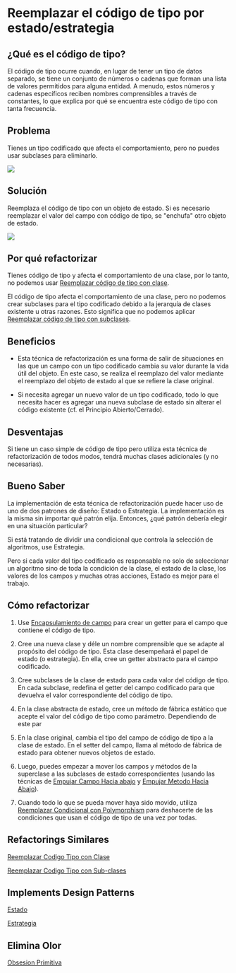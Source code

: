 # Reemplazar el código de tipo por estado/estrategia

## ¿Qué es el código de tipo? 

El código de tipo ocurre cuando, en lugar de tener un tipo de datos separado, se tiene un conjunto de números o cadenas 
que forman una lista de valores permitidos para alguna entidad. A menudo, estos números y cadenas específicos reciben 
nombres comprensibles a través de constantes, lo que explica por qué se encuentra este código de tipo con tanta 
frecuencia.

## Problema

Tienes un tipo codificado que afecta el comportamiento, pero no puedes usar subclases para eliminarlo.

![](https://refactoring.guru/images/refactoring/diagrams/Replace%20Type%20Code%20with%20State-Strategy%20-%20Before.png?id=5fa75a3c084933dcb4d1d1f0c60e56d3)

## Solución

Reemplaza el código de tipo con un objeto de estado. Si es necesario reemplazar el valor del campo con código de tipo, 
se "enchufa" otro objeto de estado.

![](https://refactoring.guru/images/refactoring/diagrams/Replace%20Type%20Code%20with%20State-Strategy%20-%20After.png?id=1fb190a5b389c0a88e7335648b869748)

## Por qué refactorizar

Tienes código de tipo y afecta el comportamiento de una clase, por lo tanto, no podemos usar [Reemplazar código de tipo 
con clase](ReplaceTypeCodeWithClass.md).

El código de tipo afecta el comportamiento de una clase, pero no podemos crear subclases para el tipo codificado debido 
a la jerarquía de clases existente u otras razones. Esto significa que no podemos aplicar [Reemplazar código de tipo con 
subclases](ReplaceTypeCodewithSubclasses.md).

## Beneficios

* Esta técnica de refactorización es una forma de salir de situaciones en las que un campo con un tipo codificado cambia 
su valor durante la vida útil del objeto. En este caso, se realiza el reemplazo del valor mediante el reemplazo del 
objeto de estado al que se refiere la clase original.

* Si necesita agregar un nuevo valor de un tipo codificado, todo lo que necesita hacer es agregar una nueva subclase de 
estado sin alterar el código existente (cf. el Principio Abierto/Cerrado).

## Desventajas

Si tiene un caso simple de código de tipo pero utiliza esta técnica de refactorización de todos modos, tendrá muchas 
clases adicionales (y no necesarias).

## Bueno Saber

La implementación de esta técnica de refactorización puede hacer uso de uno de dos patrones de diseño: Estado o 
Estrategia. La implementación es la misma sin importar qué patrón elija. Entonces, ¿qué patrón debería elegir en una 
situación particular?

Si está tratando de dividir una condicional que controla la selección de algoritmos, use Estrategia.

Pero si cada valor del tipo codificado es responsable no solo de seleccionar un algoritmo sino de toda la condición de 
la clase, el estado de la clase, los valores de los campos y muchas otras acciones, Estado es mejor para el trabajo.

## Cómo refactorizar

1. Use [Encapsulamiento de campo](SelfEncapsulateField.md) para crear un getter para el campo que contiene el código de 
tipo.

2. Cree una nueva clase y déle un nombre comprensible que se adapte al propósito del código de tipo. Esta clase 
desempeñará el papel de estado (o estrategia). En ella, cree un getter abstracto para el campo codificado.

3. Cree subclases de la clase de estado para cada valor del código de tipo. En cada subclase, redefina el getter del 
campo codificado para que devuelva el valor correspondiente del código de tipo.

4. En la clase abstracta de estado, cree un método de fábrica estático que acepte el valor del código de tipo como 
parámetro. Dependiendo de este par

5. En la clase original, cambia el tipo del campo de código de tipo a la clase de estado. En el setter del campo, llama 
al método de fábrica de estado para obtener nuevos objetos de estado.

6. Luego, puedes empezar a mover los campos y métodos de la superclase a las subclases de estado correspondientes (usando 
las técnicas de [Empujar Campo Hacia abajo](PushDownField.md) y [Empujar Metodo Hacia Abajo](PushDownMethod.md)).

7. Cuando todo lo que se pueda mover haya sido movido, utiliza 
[Reemplazar Condicional con Polymorphism](ReplaceConditionalWithPolymorphism.md) para deshacerte de las condiciones que 
usan el código de tipo de una vez por todas.

## Refactorings Similares

[Reemplazar Codigo Tipo con Clase](ReplaceTypeCodeWithClass.md)

[Reemplazar Codigo Tipo con Sub-clases](ReplaceTypeCodewithSubclasses.md)

## Implements Design Patterns

[Estado](https://refactoring.guru/es/design-patterns/state)

[Estrategia](https://refactoring.guru/es/design-patterns/strategy)

## Elimina Olor

[Obsesion Primitiva](../CodeSmell/PrimitiveObsession.md)